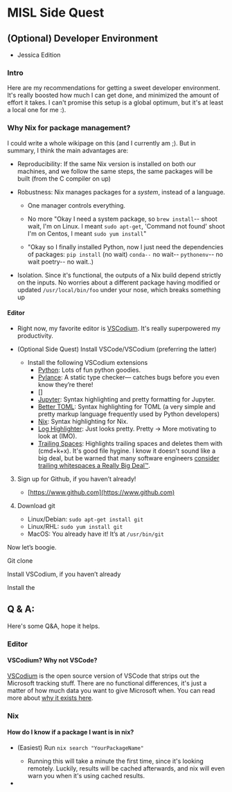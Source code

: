 # MISL Side Quest

## (Optional) Developer Environment

- Jessica Edition

### Intro

Here are my recommendations for getting a sweet developer environment. It's really boosted how much I can get done, and minimized the amount of effort it takes. I can't promise this setup is a global optimum, but it's at least a local one for me :).

### Why Nix for package management?

I could write a whole wikipage on this (and I currently am ;). But in summary, I think the main advantages are:

- Reproducibility: If the same Nix version is installed on both our machines, and we follow the same steps, the same packages will be built (from the C compiler on up)

- Robustness: Nix manages packages for a _system_, instead of a language.
    - One manager controls everything.
    - No more "Okay I need a system package, so `brew install`-- shoot wait, I'm on Linux. I meant `sudo apt-get`, 'Command not found' shoot I'm on Centos, I meant `sudo yum install`"

    - "Okay so I finally installed Python, now I just need the dependencies of packages: `pip install` (no wait) `conda--` no wait-- `pythonenv`-- no wait poetry-- no wait..)

- Isolation. Since it's functional, the outputs of a Nix build depend strictly on the inputs. No worries about a different package having modified or updated `/usr/local/bin/foo` under your nose, which breaks something up


#### Editor

- Right now, my favorite editor is [VSCodium](vscodium). It's really superpowered my productivity.


- (Optional Side Quest) Install VSCode/VSCodium (preferring the latter)


    - Install the following VSCodium extensions
        - [Python](https://marketplace.visualstudio.com/items?itemName=ms-python.python): Lots of fun python goodies.
        - [Pylance](https://marketplace.visualstudio.com/items?itemName=ms-python.vscode-pylance): A static type checker— catches bugs before you even know they’re there!
        - []
        - [Jupyter](https://marketplace.visualstudio.com/items?itemName=ms-toolsai.jupyter): Syntax highlighting and pretty formatting for Jupyter.
        - [Better TOML](https://marketplace.visualstudio.com/items?itemName=bungcip.better-toml): Syntax highlighting for TOML (a very simple and pretty markup language frequently used by Python developers)
        - [Nix](https://marketplace.visualstudio.com/items?itemName=bbenoist.Nix): Syntax highlighting for Nix.
        - [Log Highlighter](https://marketplace.visualstudio.com/items?itemName=emilast.LogFileHighlighter): Just looks pretty. Pretty -> More motivating to look at (IMO).
        - [Trailing Spaces](https://marketplace.visualstudio.com/items?itemName=shardulm94.trailing-spaces): Highlights trailing spaces and deletes them with (cmd+k+x). It's good file hygine. I know it doesn't sound like a big deal, but be warned that many software engineers [consider trailing whitespaces a Really Big Deal™️](https://softwareengineering.stackexchange.com/questions/121555/why-is-trailing-whitespace-a-big-deal).


3. Sign up for Github, if you haven’t already!
    - [https://www.github.com](https://www.github.com)

3. Download git
    - Linux/Debian: `sudo apt-get install git`
    - Linux/RHL: `sudo yum install git`
    - MacOS: You already have it! It’s at `/usr/bin/git`


Now let’s boogie.

Git clone


Install VSCodium, if you haven’t already

Install the




## Q & A:

Here's some Q&A, hope it helps.

### Editor

#### VSCodium? Why not VSCode?

[VSCodium](vs_codium) is the open source version of VSCode that strips out the Microsoft tracking stuff. There are no functional differences, it's just a matter of how much data you want to give Microsoft when. You can read more about [why it exists here](vs_codium_why).


[vs_codium]: https://vscodium.com/
[vs_codium_why]: https://vscodium.com/#why


### Nix

#### How do I know if a package I want is in nix? 

- (Easiest) Run `nix search "YourPackageName"`
    - Running this will take a minute the first time, since it's looking remotely. Luckily, results will be cached afterwards, and nix will even warn you when it's using cached results.

- 